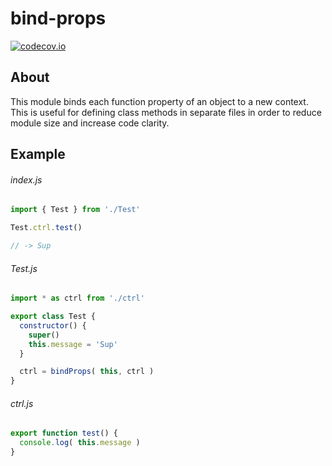 # bind-props

[![codecov.io](https://img.shields.io/codecov/c/github/soulofmischief/bind-props/master.svg?style=flat-square)](http://codecov.io/gh/soulofmischief/bind-props?branch=master)

## About

This module binds each function property of an object to a new context. This is useful for defining class methods in separate files in order to reduce module size and increase code clarity.

## Example

###### index.js
```js
import { Test } from './Test'

Test.ctrl.test()

// -> Sup
```


###### Test.js
```js
import * as ctrl from './ctrl'

export class Test {
  constructor() { 
    super()
    this.message = 'Sup'
  }

  ctrl = bindProps( this, ctrl )
}
```

###### ctrl.js
```js
export function test() {
  console.log( this.message )
}
```